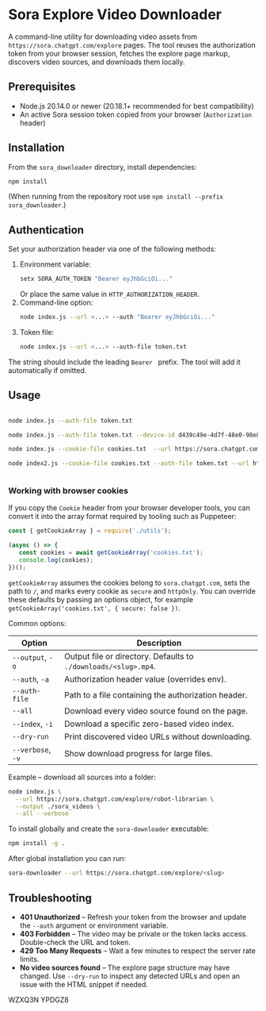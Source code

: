 # Sora Explore Video Downloader

A command-line utility for downloading video assets from `https://sora.chatgpt.com/explore` pages. The tool reuses the authorization token from your browser session, fetches the explore page markup, discovers video sources, and downloads them locally.

## Prerequisites

- Node.js 20.14.0 or newer (20.18.1+ recommended for best compatibility)
- An active Sora session token copied from your browser (`Authorization` header)

## Installation

From the `sora_downloader` directory, install dependencies:

```bash
npm install
```

(When running from the repository root use `npm install --prefix sora_downloader`.)

## Authentication

Set your authorization header via one of the following methods:

1. Environment variable:
   ```bash
   setx SORA_AUTH_TOKEN "Bearer eyJhbGciOi..."
   ```
   Or place the same value in `HTTP_AUTHORIZATION_HEADER`.
2. Command-line option:
   ```bash
   node index.js --url <...> --auth "Bearer eyJhbGciOi..."
   ```
3. Token file:
   ```bash
   node index.js --url <...> --auth-file token.txt
   ```

The string should include the leading `Bearer ` prefix. The tool will add it automatically if omitted.

## Usage

```bash

node index.js --auth-file token.txt 

node index.js --auth-file token.txt --device-id d439c49e-4d7f-48e0-98e8-6025343e719c --url https://sora.chatgpt.com/p/s_68e4c4f45b748191827439c9e56e83cc

node index.js --cookie-file cookies.txt  --url https://sora.chatgpt.com/p/s_68df7baf0d9481919c386892e5085d71

node index2.js --cookie-file cookies.txt --auth-file token.txt --url https://sora.chatgpt.com/p/s_68e5f48d95a08191975ce1ca47b863e4



```

### Working with browser cookies

If you copy the `Cookie` header from your browser developer tools, you can convert it into the array format required by tooling such as Puppeteer:

```js
const { getCookieArray } = require('./utils');

(async () => {
   const cookies = await getCookieArray('cookies.txt');
   console.log(cookies);
})();
```

`getCookieArray` assumes the cookies belong to `sora.chatgpt.com`, sets the path to `/`, and marks every cookie as `secure` and `httpOnly`. You can override these defaults by passing an options object, for example `getCookieArray('cookies.txt', { secure: false })`.

Common options:

| Option | Description |
| ------ | ----------- |
| `--output`, `-o` | Output file or directory. Defaults to `./downloads/<slug>.mp4`. |
| `--auth`, `-a` | Authorization header value (overrides env). |
| `--auth-file` | Path to a file containing the authorization header. |
| `--all` | Download every video source found on the page. |
| `--index`, `-i` | Download a specific zero-based video index. |
| `--dry-run` | Print discovered video URLs without downloading. |
| `--verbose`, `-v` | Show download progress for large files. |

Example – download all sources into a folder:

```bash
node index.js \
  --url https://sora.chatgpt.com/explore/robot-librarian \
  --output ./sora_videos \
  --all --verbose
```

To install globally and create the `sora-downloader` executable:

```bash
npm install -g .
```

After global installation you can run:

```bash
sora-downloader --url https://sora.chatgpt.com/explore/<slug>
```

## Troubleshooting

- **401 Unauthorized** – Refresh your token from the browser and update the `--auth` argument or environment variable.
- **403 Forbidden** – The video may be private or the token lacks access. Double-check the URL and token.
- **429 Too Many Requests** – Wait a few minutes to respect the server rate limits.
- **No video sources found** – The explore page structure may have changed. Use `--dry-run` to inspect any detected URLs and open an issue with the HTML snippet if needed.

WZXQ3N
YPDGZ8


